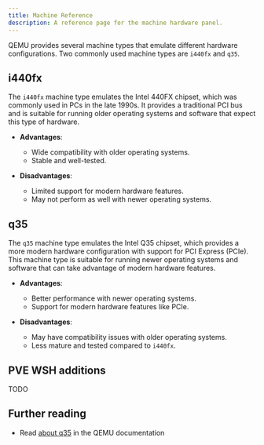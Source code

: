 ```yaml
---
title: Machine Reference
description: A reference page for the machine hardware panel.
---
```


QEMU provides several machine types that emulate different hardware configurations. Two commonly used machine types are `i440fx` and `q35`.

## i440fx

The `i440fx` machine type emulates the Intel 440FX chipset, which was commonly used in PCs in the late 1990s. It provides a traditional PCI bus and is suitable for running older operating systems and software that expect this type of hardware.

- **Advantages**:
  - Wide compatibility with older operating systems.
  - Stable and well-tested.

- **Disadvantages**:
  - Limited support for modern hardware features.
  - May not perform as well with newer operating systems.

## q35

The `q35` machine type emulates the Intel Q35 chipset, which provides a more modern hardware configuration with support for PCI Express (PCIe). This machine type is suitable for running newer operating systems and software that can take advantage of modern hardware features.

- **Advantages**:
  - Better performance with newer operating systems.
  - Support for modern hardware features like PCIe.

- **Disadvantages**:
  - May have compatibility issues with older operating systems.
  - Less mature and tested compared to `i440fx`.

## PVE WSH additions

TODO

## Further reading

- Read [about q35](https://wiki.qemu.org/Features/Q35) in the QEMU documentation
